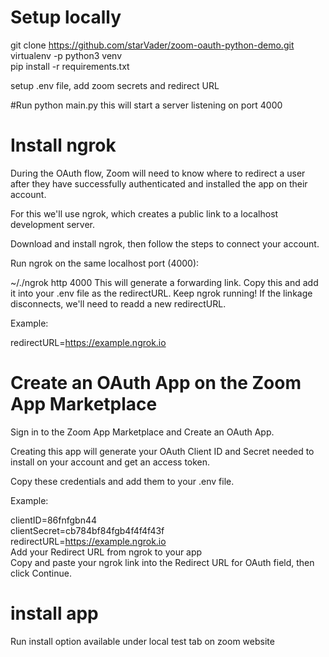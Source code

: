 # Setup locally
git clone https://github.com/starVader/zoom-oauth-python-demo.git  
virtualenv -p python3 venv  
pip install -r requirements.txt

setup .env file, add zoom secrets and redirect URL 

#Run
python main.py 
this will start a server listening on port 4000

# Install ngrok
During the OAuth flow, Zoom will need to know where to redirect a user after they have successfully authenticated and installed the app on their account.

For this we'll use ngrok, which creates a public link to a localhost development server.

Download and install ngrok, then follow the steps to connect your account.

Run ngrok on the same localhost port (4000):

~/./ngrok http 4000
This will generate a forwarding link. Copy this and add it into your .env file as the redirectURL. Keep ngrok running! If the linkage disconnects, we'll need to readd a new redirectURL.

Example:

redirectURL=https://example.ngrok.io
# Create an OAuth App on the Zoom App Marketplace

Sign in to the Zoom App Marketplace and Create an OAuth App.

Creating this app will generate your OAuth Client ID and Secret needed to install on your account and get an access token.

Copy these credentials and add them to your .env file.

Example:

clientID=86fnfgbn44  
clientSecret=cb784bf84fgb4f4f4f43f  
redirectURL=https://example.ngrok.io  
Add your Redirect URL from ngrok to your app  
Copy and paste your ngrok link into the Redirect URL for OAuth field, then click Continue.

# install app
Run install option available under local test tab on zoom website

